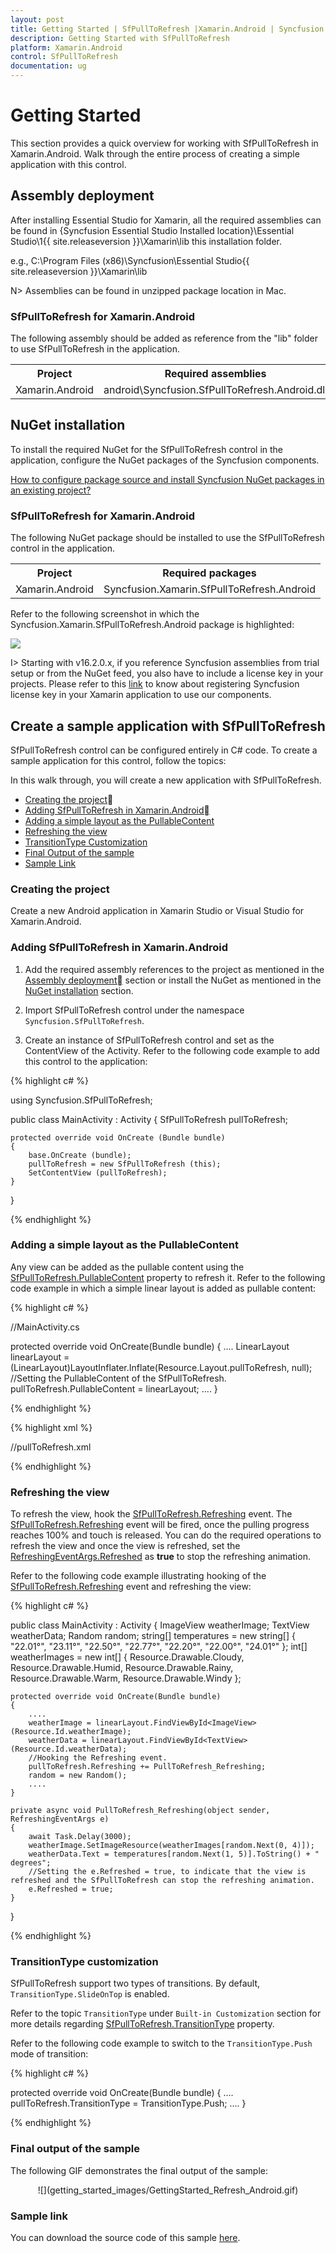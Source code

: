 ```yaml
---
layout: post
title: Getting Started | SfPullToRefresh |Xamarin.Android | Syncfusion
description: Getting Started with SfPullToRefresh
platform: Xamarin.Android
control: SfPullToRefresh
documentation: ug
--- 
```


# Getting Started

This section provides a quick overview for working with SfPullToRefresh in Xamarin.Android. Walk through the entire process of creating a simple application with this control.

## Assembly deployment

After installing Essential Studio for Xamarin, all the required assemblies can be found in {Syncfusion Essential Studio Installed location}\Essential Studio\1{{ site.releaseversion }}\Xamarin\lib this installation folder.


e.g., C:\Program Files (x86)\Syncfusion\Essential Studio\{{ site.releaseversion }}\Xamarin\lib

N> Assemblies can be found in unzipped package location in Mac.

### SfPullToRefresh for Xamarin.Android

The following assembly should be added as reference from the "lib" folder to use SfPullToRefresh in the application.

<table>
<tr>
<th> Project </th>
<th> Required assemblies </th>
</tr>
<tr>
<td> Xamarin.Android </td>
<td> android\Syncfusion.SfPullToRefresh.Android.dll </td>
</tr>
</table>

## NuGet installation

To install the required NuGet for the SfPullToRefresh control in the application, configure the NuGet packages of the Syncfusion components.

[How to configure package source and install Syncfusion NuGet packages in an existing project?](https://www.syncfusion.com/kb/7441/how-to-configure-package-source-and-install-syncfusion-nuget-packages-in-an-existing-project)

### SfPullToRefresh for Xamarin.Android

The following NuGet package should be installed to use the SfPullToRefresh control in the application.

<table>
<tr>
<th> Project </th>
<th> Required packages </th>
</tr>
<tr>
<td> Xamarin.Android </td>
<td> Syncfusion.Xamarin.SfPullToRefresh.Android </td>
</tr>
</table>

Refer to the following screenshot in which the Syncfusion.Xamarin.SfPullToRefresh.Android package is highlighted:

![](getting_started_images/NuGetInstall.png)

I> Starting with v16.2.0.x, if you reference Syncfusion assemblies from trial setup or from the NuGet feed, you also have to include a license key in your projects. Please refer to this [link](https://help.syncfusion.com/common/essential-studio/licensing/license-key) to know about registering Syncfusion license key in your Xamarin application to use our components.

## Create a sample application with SfPullToRefresh

SfPullToRefresh control can be configured entirely in C# code. To create a sample application for this control, follow the topics: 

In this walk through, you will create a new application with SfPullToRefresh.

* [Creating the project](#creating-the-project)  
* [Adding SfPullToRefresh in Xamarin.Android](#adding-sfpulltorefresh-in-xamarinandroid) 
* [Adding a simple layout as the PullableContent](#adding-a-simple-layout-as-the-pullablecontent) 
* [Refreshing the view](#refreshing-the-view) 
* [TransitionType Customization](#transitiontype-customization)
* [Final Output of the sample](#final-output-of-the-sample)
* [Sample Link](#sample-link)

### Creating the project

Create a new Android application in Xamarin Studio or Visual Studio for Xamarin.Android.

### Adding SfPullToRefresh in Xamarin.Android

1. Add the required assembly references to the project as mentioned in the [Assembly deployment](#assembly-deployment) section or install the NuGet as mentioned in the [NuGet installation](#nuget-installation) section.

2. Import SfPullToRefresh control under the namespace `Syncfusion.SfPullToRefresh`.

3. Create an instance of SfPullToRefresh control and set as the ContentView of the Activity. Refer to the following code example to add this control to the application:

{% highlight c# %}

using Syncfusion.SfPullToRefresh; 

public class MainActivity : Activity 
{
    SfPullToRefresh pullToRefresh; 

    protected override void OnCreate (Bundle bundle) 
    {
        base.OnCreate (bundle); 
        pullToRefresh = new SfPullToRefresh (this); 
        SetContentView (pullToRefresh); 
    } 
} 

{% endhighlight %}

### Adding a simple layout as the PullableContent

Any view can be added as the pullable content using the [SfPullToRefresh.PullableContent](https://help.syncfusion.com/cr/cref_files/xamarin-android/Syncfusion.SfPullToRefresh.Android~Syncfusion.SfPullToRefresh.SfPullToRefresh~PullableContent.html) property to refresh it. Refer to the following code example in which a simple linear layout is added as pullable content:

{% highlight c# %}

//MainActivity.cs

protected override void OnCreate(Bundle bundle)
{
	....
	LinearLayout linearLayout = (LinearLayout)LayoutInflater.Inflate(Resource.Layout.pullToRefresh, null);
	//Setting the PullableContent of the SfPullToRefresh.
	pullToRefresh.PullableContent = linearLayout;
	....
}

{% endhighlight %}

{% highlight xml %}

//pullToRefresh.xml

<LinearLayout xmlns:android="http://schemas.android.com/apk/res/android"
    android:orientation="vertical"
    android:layout_width="match_parent"
    android:layout_height="match_parent"
    android:layout_weight="1"
    android:id="@+id/linearLayout">
    <TextView
        android:layout_marginTop="65dp"
        android:layout_width="wrap_content"
        android:layout_height="wrap_content"
        android:text="Morrisville Temperature"
        android:textSize="20sp"
        android:textColor="#0079ff"
        android:layout_gravity="center_horizontal" />
  <ImageView
        android:layout_marginTop="50dp"
        android:layout_width="155dp"
        android:layout_height="155dp"
        android:id="@+id/weatherImage"
        android:src="@drawable/cloudy"
        android:layout_gravity="center_horizontal"/>
    <TextView
        android:layout_marginTop="30dp"
        android:layout_width="wrap_content"
        android:layout_height="wrap_content"
        android:text="23.11° degrees"
        android:textAppearance="?android:attr/textAppearanceLarge"
        android:textSize="23sp"
        android:textAlignment="center"
        android:id="@+id/weatherData"
        android:textColor="#0079ff"
        android:layout_gravity="center" />
</LinearLayout>

{% endhighlight %}

### Refreshing the view

To refresh the view, hook the [SfPullToRefresh.Refreshing](https://help.syncfusion.com/cr/cref_files/xamarin-android/Syncfusion.SfPullToRefresh.Android~Syncfusion.SfPullToRefresh.SfPullToRefresh~Refreshing_EV.html) event. The [SfPullToRefresh.Refreshing](https://help.syncfusion.com/cr/cref_files/xamarin-android/Syncfusion.SfPullToRefresh.Android~Syncfusion.SfPullToRefresh.SfPullToRefresh~Refreshing_EV.html) event will be fired, once the pulling progress reaches 100% and touch is released. You can do the required operations to refresh the view and once the view is refreshed, set the [RefreshingEventArgs.Refreshed](https://help.syncfusion.com/cr/cref_files/xamarin-android/Syncfusion.SfPullToRefresh.Android~Syncfusion.SfPullToRefresh.RefreshingEventArgs~Refreshed.html) as <b>true</b> to stop the refreshing animation. 

Refer to the following code example illustrating hooking of the [SfPullToRefresh.Refreshing](https://help.syncfusion.com/cr/cref_files/xamarin-android/Syncfusion.SfPullToRefresh.Android~Syncfusion.SfPullToRefresh.SfPullToRefresh~Refreshing_EV.html) event and refreshing the view:

{% highlight c# %}

public class MainActivity : Activity 
{
    ImageView weatherImage;
    TextView weatherData;
    Random random;
    string[] temperatures = new string[] { "22.01°", "23.11°", "22.50°", "22.77°", "22.20°", "22.00°", "24.01°" };
    int[] weatherImages = new int[] { Resource.Drawable.Cloudy, Resource.Drawable.Humid, Resource.Drawable.Rainy, Resource.Drawable.Warm, Resource.Drawable.Windy };

    protected override void OnCreate(Bundle bundle)
    {
	    ....
	    weatherImage = linearLayout.FindViewById<ImageView>(Resource.Id.weatherImage);
        weatherData = linearLayout.FindViewById<TextView>(Resource.Id.weatherData);
	    //Hooking the Refreshing event.
	    pullToRefresh.Refreshing += PullToRefresh_Refreshing;
	    random = new Random();
	    ....
    }

    private async void PullToRefresh_Refreshing(object sender, RefreshingEventArgs e)
    {
        await Task.Delay(3000);
        weatherImage.SetImageResource(weatherImages[random.Next(0, 4)]);
        weatherData.Text = temperatures[random.Next(1, 5)].ToString() + " degrees";
	    //Setting the e.Refreshed = true, to indicate that the view is refreshed and the SfPullToRefresh can stop the refreshing animation.
        e.Refreshed = true;
    }
}

{% endhighlight %}

### TransitionType customization

SfPullToRefresh support two types of transitions. By default, `TransitionType.SlideOnTop` is enabled. 

Refer to the topic `TransitionType` under `Built-in Customization` section for more details regarding [SfPullToRefresh.TransitionType](https://help.syncfusion.com/cr/cref_files/xamarin-android/Syncfusion.SfPullToRefresh.Android~Syncfusion.SfPullToRefresh.SfPullToRefresh~TransitionType.html) property.

Refer to the following code example to switch to the `TransitionType.Push` mode of transition:

{% highlight c# %}

protected override void OnCreate(Bundle bundle)
{
	....
	pullToRefresh.TransitionType = TransitionType.Push;
	....
}

{% endhighlight %}

### Final output of the sample

The following GIF demonstrates the final output of the sample:

<div style="text-align:center" markdown="1">
![](getting_started_images/GettingStarted_Refresh_Android.gif)
</div>

### Sample link

You can download the source code of this sample [here](http://files2.syncfusion.com/Xamarin.Android/Samples/SfPullToRefresh_GettingStarted.zip).
